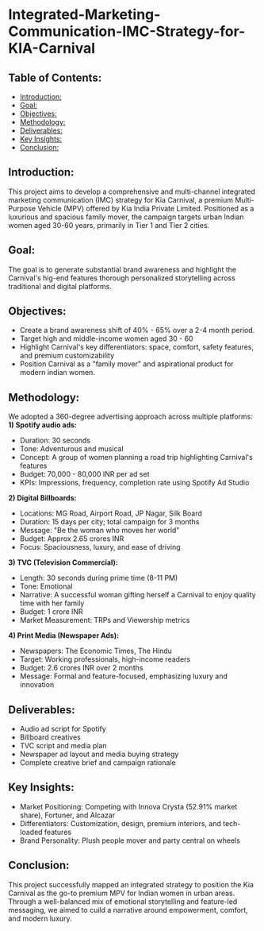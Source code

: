 # Integrated-Marketing-Communication-IMC-Strategy-for-KIA-Carnival

## Table of Contents:
- [Introduction:](#Introduction)
- [Goal:](#Goal)
- [Objectives:](#Objectives)
- [Methodology:](#Methodolgy)
- [Deliverables:](#Deliverables)
- [Key Insights:](#Key-insights)
- [Conclusion:](#Conclusion)

## Introduction:
This project aims to develop a comprehensive and multi-channel integrated marketing communication (IMC) strategy for Kia Carnival, a premium Multi-Purpose Vehicle (MPV) offered by Kia India Private Limited. Positioned as a luxurious and spacious family mover, the campaign targets urban Indian women aged 30-60 years, primarily in Tier 1 and Tier 2 cities. 

## Goal:
The goal is to generate substantial brand awareness and highlight the Carnival's hig-end features thorough personalized storytelling across traditional and digital platforms.

## Objectives:
- Create a brand awareness shift of 40% - 65% over a 2-4 month period.
- Target high and middle-income women aged 30 - 60
- Highlight Carnival's key differentiators: space, comfort, safety features, and premium customizability
- Position Carnival as a "family mover" and aspirational product for modern indian women.

## Methodology:
We adopted a 360-degree advertising approach across multiple platforms:
**1) Spotify audio ads:**
- Duration: 30  seconds
- Tone: Adventurous and musical
- Concept: A group of women planning a road trip highlighting Carnival's features
- Budget: 70,000 - 80,000 INR per ad set
- KPIs: Impressions, frequency, completion rate using Spotify Ad Studio

**2) Digital Billboards:**
- Locations: MG Road, Airport Road, JP Nagar, Silk Board
- Duration: 15 days per city; total campaign for 3 months
- Message: "Be the woman who moves her world"
- Budget: Approx 2.65 crores INR
- Focus: Spaciousness, luxury, and ease of driving
  
**3) TVC (Television Commercial):**
- Length: 30 seconds during prime time (8-11 PM)
- Tone: Emotional
- Narrative: A successful woman gifting herself a Carnival to enjoy quality time with her family
- Budget: 1 crore INR
- Market Measurement: TRPs and Viewership metrics
  
**4) Print Media (Newspaper Ads):**
- Newspapers: The Economic Times, The Hindu
- Target: Working professionals, high-income readers
- Budget: 2.6 crores INR over 2 months
- Message: Formal and feature-focused, emphasizing luxury and innovation

## Deliverables:
- Audio ad script for Spotify
- Billboard creatives
- TVC script and media plan
- Newspaper ad layout and media buying strategy
- Complete creative brief and campaign rationale

## Key Insights:
- Market Positioning: Competing with Innova Crysta (52.91% market share), Fortuner, and Alcazar
- Differentiators: Customization, design, premium interiors, and tech-loaded features
- Brand Personality: Plush people mover and party central on wheels

## Conclusion:
This project successfully mapped an integrated strategy to position the Kia Carnival as the go-to premium MPV for Indian women in urban areas. Through a well-balanced mix of emotional storytelling and feature-led messaging, we aimed to cuild a narrative around empowerment, comfort, and modern luxury.
